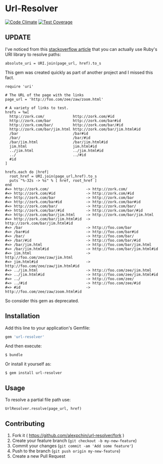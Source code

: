 # Url-Resolver
[![Code Climate](https://codeclimate.com/github/alexpchin/url-resolver/badges/gpa.svg)](https://codeclimate.com/github/alexpchin/url-resolver)
[![Test Coverage](https://codeclimate.com/github/alexpchin/url-resolver/badges/coverage.svg)](https://codeclimate.com/github/alexpchin/url-resolver)

## UPDATE
I've noticed from this [stackoverflow article](http://stackoverflow.com/questions/4861517/getting-the-absolute-url-when-extracting-links) that you can actually use Ruby's URI library to resolve paths:

```
absolute_uri = URI.join(page_url, href).to_s
```

This gem was created quickly as part of another project and I missed this fact.

```
require 'uri'

# The URL of the page with the links
page_url = 'http://foo.com/zee/zaw/zoom.html'

# A variety of links to test.
hrefs = %w[
  http://zork.com/             http://zork.com/#id
  http://zork.com/bar          http://zork.com/bar#id
  http://zork.com/bar/         http://zork.com/bar/#id
  http://zork.com/bar/jim.html http://zork.com/bar/jim.html#id
  /bar                         /bar#id
  /bar/                        /bar/#id
  /bar/jim.html                /bar/jim.html#id
  jim.html                     jim.html#id
  ../jim.html                  ../jim.html#id
  ../                          ../#id
  #id
]

hrefs.each do |href|
  root_href = URI.join(page_url,href).to_s
  puts "%-32s -> %s" % [ href, root_href ]
end
#=> http://zork.com/                 -> http://zork.com/
#=> http://zork.com/#id              -> http://zork.com/#id
#=> http://zork.com/bar              -> http://zork.com/bar
#=> http://zork.com/bar#id           -> http://zork.com/bar#id
#=> http://zork.com/bar/             -> http://zork.com/bar/
#=> http://zork.com/bar/#id          -> http://zork.com/bar/#id
#=> http://zork.com/bar/jim.html     -> http://zork.com/bar/jim.html
#=> http://zork.com/bar/jim.html#id  -> http://zork.com/bar/jim.html#id
#=> /bar                             -> http://foo.com/bar
#=> /bar#id                          -> http://foo.com/bar#id
#=> /bar/                            -> http://foo.com/bar/
#=> /bar/#id                         -> http://foo.com/bar/#id
#=> /bar/jim.html                    -> http://foo.com/bar/jim.html
#=> /bar/jim.html#id                 -> http://foo.com/bar/jim.html#id
#=> jim.html                         -> http://foo.com/zee/zaw/jim.html
#=> jim.html#id                      -> http://foo.com/zee/zaw/jim.html#id
#=> ../jim.html                      -> http://foo.com/zee/jim.html
#=> ../jim.html#id                   -> http://foo.com/zee/jim.html#id
#=> ../                              -> http://foo.com/zee/
#=> ../#id                           -> http://foo.com/zee/#id
#=> #id                              -> http://foo.com/zee/zaw/zoom.html#id
```

So consider this gem as deprecated.

## Installation
Add this line to your application's Gemfile:

```ruby
gem 'url-resolver'
```

And then execute:

    $ bundle

Or install it yourself as:

    $ gem install url-resolver

## Usage

To resolve a partial file path use:

```
UrlResolver.resolve(page_url, href)
```

## Contributing

1. Fork it ( https://github.com/alexpchin/url-resolver/fork )
2. Create your feature branch (`git checkout -b my-new-feature`)
3. Commit your changes (`git commit -am 'Add some feature'`)
4. Push to the branch (`git push origin my-new-feature`)
5. Create a new Pull Request
